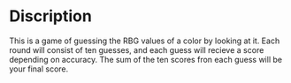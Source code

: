 # Discription

This is a game of guessing the RBG values of a color by looking at it. Each round will consist of ten guesses, and each guess will recieve a score depending on accuracy. The sum of the ten scores fron each guess will be your final score.
